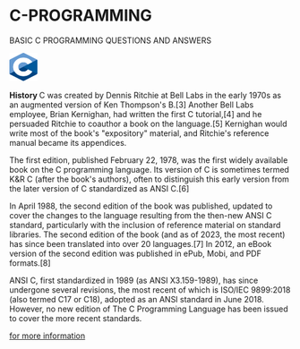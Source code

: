# C-PROGRAMMING
BASIC C PROGRAMMING QUESTIONS AND ANSWERS

<img src="https://github.com/elliotalien/C-PROGRAMMING/blob/main/380px-C_Programming_Language.svg.png" width="50px"  height="50px">

<br>

<b>History </b>
C was created by Dennis Ritchie at Bell Labs in the early 1970s as an augmented version of Ken Thompson's B.[3] Another Bell Labs employee, Brian Kernighan, had written the first C tutorial,[4] and he persuaded Ritchie to coauthor a book on the language.[5] Kernighan would write most of the book's "expository" material, and Ritchie's reference manual became its appendices.

The first edition, published February 22, 1978, was the first widely available book on the C programming language. Its version of C is sometimes termed K&R C (after the book's authors), often to distinguish this early version from the later version of C standardized as ANSI C.[6]

In April 1988, the second edition of the book was published, updated to cover the changes to the language resulting from the then-new ANSI C standard, particularly with the inclusion of reference material on standard libraries. The second edition of the book (and as of 2023, the most recent) has since been translated into over 20 languages.[7] In 2012, an eBook version of the second edition was published in ePub, Mobi, and PDF formats.[8]

ANSI C, first standardized in 1989 (as ANSI X3.159-1989), has since undergone several revisions, the most recent of which is ISO/IEC 9899:2018 (also termed C17 or C18), adopted as an ANSI standard in June 2018. However, no new edition of The C Programming Language has been issued to cover the more recent standards.

<a href="https://en.wikipedia.org/wiki/The_C_Programming_Language">for more information</a>
